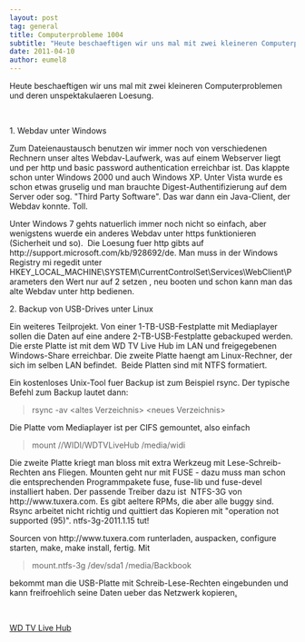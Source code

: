 ```yaml
---
layout: post
tag: general
title: Computerprobleme 1004
subtitle: "Heute beschaeftigen wir uns mal mit zwei kleineren Computerproblemen und deren unspektakulaeren Loesung.n1. Webdav unter WindowsnZum Dateienaustausch benutzen wir immer noch von verschiedenen Rechnern unser altes Webdav-Laufwerk, was auf einem Webserv&hellip;"
date: 2011-04-10
author: eumel8
---
```


<p>Heute beschaeftigen wir uns mal mit zwei kleineren Computerproblemen und deren unspektakulaeren Loesung.</p>
<br/>
<p>1. Webdav unter Windows</p>
<p>Zum Dateienaustausch benutzen wir immer noch von verschiedenen Rechnern unser altes Webdav-Laufwerk, was auf einem Webserver liegt und per http und basic password authentication erreichbar ist. Das klappte schon unter Windows 2000 und auch Windows XP. Unter Vista wurde es schon etwas gruselig und man brauchte Digest-Authentifizierung auf dem Server oder sog. "Third Party Software". Das war dann ein Java-Client, der Webdav konnte. Toll.</p>
<p>Unter Windows 7 gehts natuerlich immer noch nicht so einfach, aber wenigstens wuerde ein anderes Webdav unter https funktionieren (Sicherheit und so).  Die Loesung fuer http gibts auf http://support.microsoft.com/kb/928692/de. Man muss in der Windows Registry mi regedit unter HKEY_LOCAL_MACHINE\SYSTEM\CurrentControlSet\Services\WebClient\Parameters den Wert nur auf 2 setzen , neu booten und schon kann man das alte Webdav unter http bedienen.</p>
<p>2. Backup von USB-Drives unter Linux</p>
<p>Ein weiteres Teilprojekt. Von einer 1-TB-USB-Festplatte mit Mediaplayer sollen die Daten auf eine andere 2-TB-USB-Festplatte gebackuped werden. Die erste Platte ist mit dem WD TV Live Hub im LAN und freigegebenen Windows-Share erreichbar. Die zweite Platte haengt am Linux-Rechner, der sich im selben LAN befindet.  Beide Platten sind mit NTFS formatiert.</p>
<p>Ein kostenloses Unix-Tool fuer Backup ist zum Beispiel rsync. Der typische Befehl zum Backup lautet dann:</p>
<blockquote>
<p>rsync -av &lt;altes Verzeichnis&gt; &lt;neues Verzeichnis&gt;</p>
</blockquote>
<p>Die Platte vom Mediaplayer ist per CIFS gemountet, also einfach</p>
<blockquote>
<p>mount //WIDI/WDTVLiveHub /media/widi</p>
</blockquote>
<p>Die zweite Platte kriegt man bloss mit extra Werkzeug mit Lese-Schreib-Rechten ans Fliegen. Mounten geht nur mit FUSE - dazu muss man schon die entsprechenden Programmpakete fuse, fuse-lib und fuse-devel installiert haben. Der passende Treiber dazu ist  NTFS-3G von http://www.tuxera.com. Es gibt aeltere RPMs, die aber alle buggy sind. Rsync arbeitet nicht richtig und quittiert das Kopieren mit "operation not supported (95)". ntfs-3g-2011.1.15 tut!</p>
<p>Sourcen von http://www.tuxera.com runterladen, auspacken, configure starten, make, make install, fertig. Mit</p>
<blockquote>
<p>mount.ntfs-3g /dev/sda1 /media/Backbook</p>
</blockquote>
<p>bekommt man die USB-Platte mit Schreib-Lese-Rechten eingebunden und kann freifroehlich seine Daten ueber das Netzwerk kopieren<a href="http://www.wdc.com/de/products/products.aspx?id=570" target="_blank">.</a></p>
<p><a href="http://www.wdc.com/de/products/products.aspx?id=570" target="_blank"><br /></a></p>
<p><a href="http://www.wdc.com/de/products/products.aspx?id=570" target="_blank">WD TV Live Hub</a></p>
